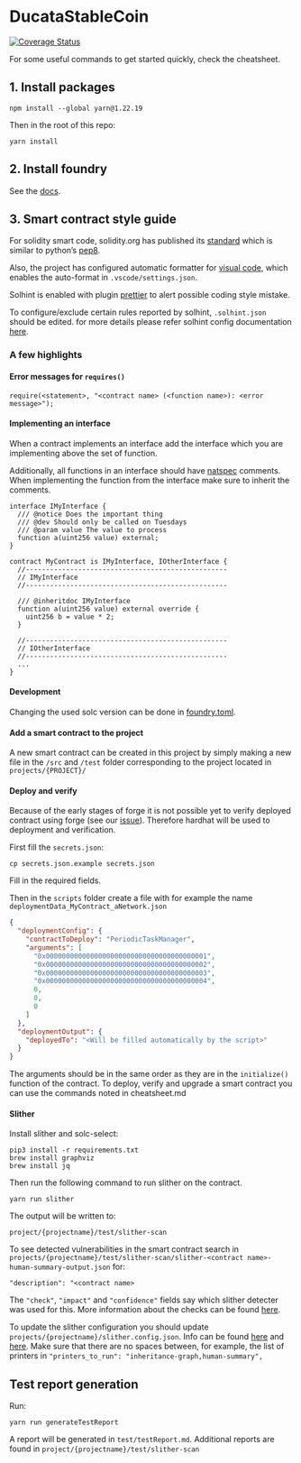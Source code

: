 # DucataStableCoin

[![Coverage Status](https://coveralls.io/repos/github/DUCATA-private/DUCATA_StableCoin/badge.svg?branch=main&t=Zu6AiO)](https://coveralls.io/github/DUCATA-private/DUCATA_StableCoin?branch=main)

For some useful commands to get started quickly, check the cheatsheet.

## 1. Install packages

```
npm install --global yarn@1.22.19
```

Then in the root of this repo:

```
yarn install
```

## 2. Install foundry

See the [docs](https://book.getfoundry.sh/getting-started/installation.html).

## 3. Smart contract style guide

For solidity smart code, solidity.org has published its [standard](https://docs.soliditylang.org/en/develop/style-guide.html) which is similar to python’s [pep8](https://www.python.org/dev/peps/pep-0008/#a-foolish-consistency-is-the-hobgoblin-of-little-minds).

Also, the project has configured automatic formatter for [visual code](https://code.visualstudio.com/), which enables the auto-format in `.vscode/settings.json`.

Solhint is enabled with plugin [prettier](https://github.com/prettier-solidity/prettier-plugin-solidity) to alert possible coding style mistake.

To configure/exclude certain rules reported by solhint, `.solhint.json` should be edited. for more details please refer solhint config documentation [here](https://github.com/protofire/solhint/blob/master/docs/rules.md#best-practise-rules).

### A few highlights

#### Error messages for `requires()`

```solidity
require(<statement>, "<contract name> (<function name>): <error message>");
```

#### Implementing an interface

When a contract implements an interface add the interface which you are implementing above the set of function.

Additionally, all functions in an interface should have [natspec](https://docs.soliditylang.org/en/develop/natspec-format.html) comments. When implementing the function from the interface make sure to inherit the comments.

```solidity
interface IMyInterface {
  /// @notice Does the important thing
  /// @dev Should only be called on Tuesdays
  /// @param value The value to process
  function a(uint256 value) external;
}

contract MyContract is IMyInterface, IOtherInterface {
  //--------------------------------------------------
  // IMyInterface
  //--------------------------------------------------

  /// @inheritdoc IMyInterface
  function a(uint256 value) external override {
    uint256 b = value * 2;
  }

  //--------------------------------------------------
  // IOtherInterface
  //--------------------------------------------------
  ...
}
```

#### Development

Changing the used solc version can be done in [foundry.toml](./foundry.toml).

#### Add a smart contract to the project

A new smart contract can be created in this project by simply making a new file in the `/src` and `/test` folder corresponding to the project located in `projects/{PROJECT}/`

#### Deploy and verify

Because of the early stages of forge it is not possible yet to verify deployed contract using forge (see our [issue](https://github.com/foundry-rs/foundry/issues/1664)). Therefore hardhat will be used to deployment and verification.

First fill the `secrets.json`:

```
cp secrets.json.example secrets.json
```

Fill in the required fields.

Then in the `scripts` folder create a file with for example the name `deploymentData_MyContract_aNetwork.json`

```json
{
  "deploymentConfig": {
    "contractToDeploy": "PeriodicTaskManager",
    "arguments": [
      "0x0000000000000000000000000000000000000001",
      "0x0000000000000000000000000000000000000002",
      "0x0000000000000000000000000000000000000003",
      "0x0000000000000000000000000000000000000004",
      0,
      0,
      0
    ]
  },
  "deploymentOutput": {
    "deployedTo": "<Will be filled automatically by the script>"
  }
}
```

The arguments should be in the same order as they are in the `initialize()` function of the contract.
To deploy, verify and upgrade a smart contract you can use the commands noted in cheatsheet.md

#### Slither

Install slither and solc-select:

```
pip3 install -r requirements.txt
brew install graphviz
brew install jq
```

Then run the following command to run slither on the contract.

```
yarn run slither
```

The output will be written to:

```
project/{projectname}/test/slither-scan
```

To see detected vulnerabilities in the smart contract search in `projects/{projectname}/test/slither-scan/slither-<contract name>-human-summary-output.json` for:

```
"description": "<contract name>
```

The `"check"`, `"impact"` and `"confidence"` fields say which slither detecter was used for this. More information about the checks can be found [here](https://github.com/crytic/slither/wiki/Detector-Documentation).

To update the slither configuration you should update `projects/{projectname}/slither.config.json`. Info can be found [here](https://github.com/crytic/slither/wiki/Usage#configuration-file) and [here](https://github.com/crytic/slither/blob/master/README.md). Make sure that there are no spaces between, for example, the list of printers in `"printers_to_run": "inheritance-graph,human-summary",`

## Test report generation

Run:

```
yarn run generateTestReport
```

A report will be generated in `test/testReport.md`. Additional reports are found in `project/{projectname}/test/slither-scan`
